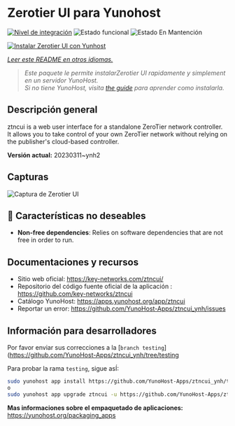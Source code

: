 <!--
Este archivo README esta generado automaticamente<https://github.com/YunoHost/apps/tree/master/tools/readme_generator>
No se debe editar a mano.
-->

# Zerotier UI para Yunohost

[![Nivel de integración](https://dash.yunohost.org/integration/ztncui.svg)](https://ci-apps.yunohost.org/ci/apps/ztncui/) ![Estado funcional](https://ci-apps.yunohost.org/ci/badges/ztncui.status.svg) ![Estado En Mantención](https://ci-apps.yunohost.org/ci/badges/ztncui.maintain.svg)

[![Instalar Zerotier UI con Yunhost](https://install-app.yunohost.org/install-with-yunohost.svg)](https://install-app.yunohost.org/?app=ztncui)

*[Leer este README en otros idiomas.](./ALL_README.md)*

> *Este paquete le permite instalarZerotier UI rapidamente y simplement en un servidor YunoHost.*  
> *Si no tiene YunoHost, visita [the guide](https://yunohost.org/install) para aprender como instalarla.*

## Descripción general

ztncui is a web user interface for a standalone ZeroTier network controller.
It allows you to take control of your own ZeroTier network without relying on the publisher's cloud-based controller.



**Versión actual:** 20230311~ynh2

## Capturas

![Captura de Zerotier UI](./doc/screenshots/screenshot.jpg)

## :red_circle: Características no deseables

- **Non-free dependencies**: Relies on software dependencies that are not free in order to run.

## Documentaciones y recursos

- Sitio web oficial: <https://key-networks.com/ztncui/>
- Repositorio del código fuente oficial de la aplicación : <https://github.com/key-networks/ztncui>
- Catálogo YunoHost: <https://apps.yunohost.org/app/ztncui>
- Reportar un error: <https://github.com/YunoHost-Apps/ztncui_ynh/issues>

## Información para desarrolladores

Por favor enviar sus correcciones a la [`branch testing`](https://github.com/YunoHost-Apps/ztncui_ynh/tree/testing

Para probar la rama `testing`, sigue asÍ:

```bash
sudo yunohost app install https://github.com/YunoHost-Apps/ztncui_ynh/tree/testing --debug
o
sudo yunohost app upgrade ztncui -u https://github.com/YunoHost-Apps/ztncui_ynh/tree/testing --debug
```

**Mas informaciones sobre el empaquetado de aplicaciones:** <https://yunohost.org/packaging_apps>
